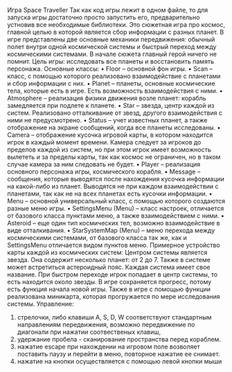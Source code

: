 Игра Space Traveller
Так как код игры лежит в одном файле, то для запуска игры достаточно просто запустить его, предварительно устновив все необходимые библиотеки.
Это сюжетная игра про космос, главной целью в которой является сбор информации с разных планет. В игре представлены две основные механики передвижения: обычный полет внутри одной космической системы и быстрый переход между космическими системами.
В начале сюжета главный герой ничего не помнит.
Цель игры: исследовать все планеты и восстановить память персонажа.
Основные классы:
•	Floor – основной фон игры.
•	Scan – класс, с помощью которого реализовано взаимодействие с планетами и сбор информации с них.
•	Planet – планеты, основные космические тела, которые есть в игре. Есть возможность взаимодействия с ними.
•	Atmosphere – реализация физики движения возле планет: корабль замедляется при подлете к планете.
•	Star – звезда, центр каждой из систем. Реализовано отталкивание от звезд, другого взаимодействия с ними не предусмотрено.
•	Status – учет известных планет, а также отображение на экране сообщений, когда все планеты исследованы.
•	Camera – отображение кусочка игровой карты, в котором находится игрок в каждый момент времени. Камера следует за игроков до пределов каждой из систем, но при этом игрок имеет возможность вылететь и за пределы карты, так как космос не ограничен, но в таком случае камера за ним следовать не будет.
•	Player – реализация основного персонажа игры, космического корабля.
•	Message – сообщения, которые выводятся после нахождения кусочка информации на какой-либо из планет. Выводятся не при каждом взаимодействии с планетами, так как не на всех планетах есть кусочки информации.
•	Menu – основной универсальный класс, с помощью которого создаются разные меню игры.
•	SettingsMenu (Menu) – класс настроек, отличается от базового класса пунктами меню, а также взаимодействием с ними.
•	Asteroid – еще один тип космических тел, возможно взаимодействие в виде отталкивания.
•	StarSystemMap (Menu) – меню перехода между космическими системами, от базового класса так же, как и SettingsMenu отличается видом пунктов меню.
Примерное устройство карты каждой из космических систем:
Центром системы является звезда. Она содержит несколько планет: от 2 до 7. Также в системе может встретиться астероидный пояс.
Каждая система имеет свое название. При быстром переходе игрок попадает в центр системы, то есть находится около звезды. В игре сохраняется прогресс, потому есть функция начала новой игры. Также в игре с помощью функции реализована миникарта, которая прогружается по мере исследования системы.
Управление: 
1) стрелочки, либо клавиши A, S, D, W соответствуют стандартным направлениям передвижения, возможно передвижение по диагонали при нажатии соотвественых клавиш,
2) удержание пробела - сканирование пространства перед кораблем.
3) нажатие escape при нахождении на игровом поле возволяет поставить паузу и перейти в меню, повторное нажатие ее снимает.
4) нажатие на кнопки осуществляется с помощью левой кнопки мыши